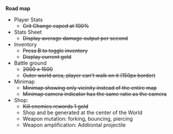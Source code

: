 **Road map**
- Player Stats
  - ~~Crit Change caped at 100%~~
- Stats Sheet
  - ~~Display average damage output per second~~
- Inventory
  - ~~Press B to toggle inventory~~
  - ~~Display current gold~~
- Battle ground
  - ~~2000 x 1500~~
  - ~~Outer world area, player can't walk on it (150px border)~~
- Minimap
  - ~~Minimap showing only vicinity instead of the entire map~~
  - ~~Minimap camera indicator has the same ratio as the camera~~
- Shop:
  - ~~Kill enemies rewords 1 gold~~
  - Shop and be generated at the center of the World
  - Weapon mutation: forking, bouncing, piercing
  - Weapon amplification: Addiiontal projectile
